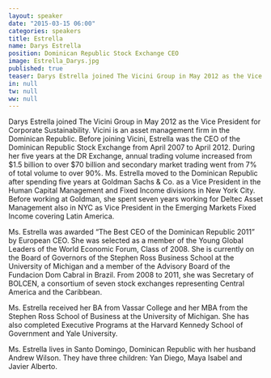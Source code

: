 ```yaml
---
layout: speaker
date: "2015-03-15 06:00"
categories: speakers
title: Estrella
name: Darys Estrella
position: Dominican Republic Stock Exchange CEO
image: Estrella_Darys.jpg
published: true
teaser: Darys Estrella joined The Vicini Group in May 2012 as the Vice President for Corporate Sustainability.
in: null
tw: null
ww: null
---
```


Darys Estrella joined The Vicini Group in May 2012 as the Vice President for Corporate Sustainability. Vicini is an asset management firm in the Dominican Republic.  Before joining Vicini, Estrella was the CEO of the Dominican Republic Stock Exchange from April 2007 to April 2012.  During her five years at the DR Exchange, annual trading volume increased from $1.5 billion to over $70 billion and secondary market trading went from 7% of total volume to over 90%.  Ms. Estrella moved to the Dominican Republic after spending five years at Goldman Sachs & Co. as a Vice President in the Human Capital Management and Fixed Income divisions in New York City.  Before working at Goldman, she spent seven years working for Deltec Asset Management also in NYC as Vice President in the Emerging Markets Fixed Income covering Latin America.

Ms. Estrella was awarded “The Best CEO of the Dominican Republic 2011” by European CEO.  She was selected as a member of the Young Global Leaders of the World Economic Forum, Class of 2008.   She is currently on the Board of Governors of the Stephen Ross Business School at the University of Michigan and a member of the Advisory Board of the Fundacion Dom Cabral in Brazil.   From 2008 to 2011, she was Secretary of BOLCEN, a consortium of seven stock exchanges representing Central America and the Caribbean.

Ms. Estrella received her BA from Vassar College and her MBA from the Stephen Ross School of Business at the University of Michigan.  She has also completed Executive Programs at the Harvard Kennedy School of Government and Yale University.

Ms. Estrella lives in Santo Domingo, Dominican Republic with her husband Andrew Wilson.  They have three children: Yan Diego, Maya Isabel and Javier Alberto.